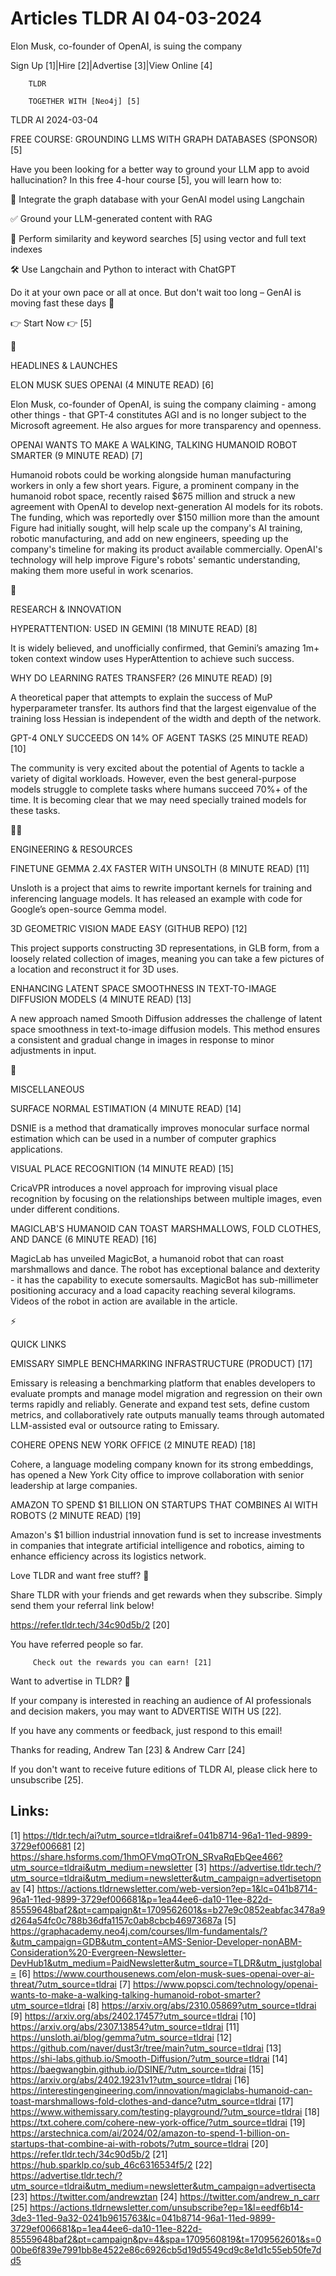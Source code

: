 # Articles TLDR AI 04-03-2024

Elon Musk, co-founder of OpenAI, is suing the company  

Sign Up [1]|Hire [2]|Advertise [3]|View Online [4] 

		TLDR 

		TOGETHER WITH [Neo4j] [5]

TLDR AI 2024-03-04

 FREE COURSE: GROUNDING LLMS WITH GRAPH DATABASES (SPONSOR) [5] 

 Have you been looking for a better way to ground your LLM app to
avoid hallucination?
In this free 4-hour course [5], you will learn how to:

🤖 Integrate the graph database with your GenAI model using
Langchain

✅ Ground your LLM-generated content with RAG

🔎 Perform similarity and keyword searches [5] using vector and full
text indexes

🛠️ Use Langchain and Python to interact with ChatGPT

Do it at your own pace or all at once. But don't wait too long –
GenAI is moving fast these days 🚀

👉 Start Now 👉 [5]

🚀 

HEADLINES & LAUNCHES

 ELON MUSK SUES OPENAI (4 MINUTE READ) [6] 

 Elon Musk, co-founder of OpenAI, is suing the company claiming -
among other things - that GPT-4 constitutes AGI and is no longer
subject to the Microsoft agreement. He also argues for more
transparency and openness. 

 OPENAI WANTS TO MAKE A WALKING, TALKING HUMANOID ROBOT SMARTER (9
MINUTE READ) [7] 

 Humanoid robots could be working alongside human manufacturing
workers in only a few short years. Figure, a prominent company in the
humanoid robot space, recently raised $675 million and struck a new
agreement with OpenAI to develop next-generation AI models for its
robots. The funding, which was reportedly over $150 million more than
the amount Figure had initially sought, will help scale up the
company's AI training, robotic manufacturing, and add on new
engineers, speeding up the company's timeline for making its product
available commercially. OpenAI's technology will help improve Figure's
robots' semantic understanding, making them more useful in work
scenarios. 

🧠 

RESEARCH & INNOVATION

 HYPERATTENTION: USED IN GEMINI (18 MINUTE READ) [8] 

 It is widely believed, and unofficially confirmed, that Gemini’s
amazing 1m+ token context window uses HyperAttention to achieve such
success. 

 WHY DO LEARNING RATES TRANSFER? (26 MINUTE READ) [9] 

 A theoretical paper that attempts to explain the success of MuP
hyperparameter transfer. Its authors find that the largest eigenvalue
of the training loss Hessian is independent of the width and depth of
the network. 

 GPT-4 ONLY SUCCEEDS ON 14% OF AGENT TASKS (25 MINUTE READ) [10] 

 The community is very excited about the potential of Agents to tackle
a variety of digital workloads. However, even the best general-purpose
models struggle to complete tasks where humans succeed 70%+ of the
time. It is becoming clear that we may need specially trained models
for these tasks. 

🧑‍💻 

ENGINEERING & RESOURCES

 FINETUNE GEMMA 2.4X FASTER WITH UNSOLTH (8 MINUTE READ) [11] 

 Unsloth is a project that aims to rewrite important kernels for
training and inferencing language models. It has released an example
with code for Google’s open-source Gemma model. 

 3D GEOMETRIC VISION MADE EASY (GITHUB REPO) [12] 

 This project supports constructing 3D representations, in GLB form,
from a loosely related collection of images, meaning you can take a
few pictures of a location and reconstruct it for 3D uses. 

 ENHANCING LATENT SPACE SMOOTHNESS IN TEXT-TO-IMAGE DIFFUSION MODELS
(4 MINUTE READ) [13] 

 A new approach named Smooth Diffusion addresses the challenge of
latent space smoothness in text-to-image diffusion models. This method
ensures a consistent and gradual change in images in response to minor
adjustments in input. 

🎁 

MISCELLANEOUS

 SURFACE NORMAL ESTIMATION (4 MINUTE READ) [14] 

 DSNIE is a method that dramatically improves monocular surface normal
estimation which can be used in a number of computer graphics
applications. 

 VISUAL PLACE RECOGNITION (14 MINUTE READ) [15] 

 CricaVPR introduces a novel approach for improving visual place
recognition by focusing on the relationships between multiple images,
even under different conditions. 

 MAGICLAB'S HUMANOID CAN TOAST MARSHMALLOWS, FOLD CLOTHES, AND DANCE
(6 MINUTE READ) [16] 

 MagicLab has unveiled MagicBot, a humanoid robot that can roast
marshmallows and dance. The robot has exceptional balance and
dexterity - it has the capability to execute somersaults. MagicBot has
sub-millimeter positioning accuracy and a load capacity reaching
several kilograms. Videos of the robot in action are available in the
article. 

⚡ 

QUICK LINKS

 EMISSARY SIMPLE BENCHMARKING INFRASTRUCTURE (PRODUCT) [17] 

 Emissary is releasing a benchmarking platform that enables developers
to evaluate prompts and manage model migration and regression on their
own terms rapidly and reliably. Generate and expand test sets, define
custom metrics, and collaboratively rate outputs manually teams
through automated LLM-assisted eval or outsource rating to Emissary. 

 COHERE OPENS NEW YORK OFFICE (2 MINUTE READ) [18] 

 Cohere, a language modeling company known for its strong embeddings,
has opened a New York City office to improve collaboration with senior
leadership at large companies. 

 AMAZON TO SPEND $1 BILLION ON STARTUPS THAT COMBINES AI WITH ROBOTS
(2 MINUTE READ) [19] 

 Amazon's $1 billion industrial innovation fund is set to increase
investments in companies that integrate artificial intelligence and
robotics, aiming to enhance efficiency across its logistics network. 

Love TLDR and want free stuff? 🎁

 Share TLDR with your friends and get rewards when they subscribe.
Simply send them your referral link below! 

 https://refer.tldr.tech/34c90d5b/2 [20] 

 You have referred people so far. 

		 Check out the rewards you can earn! [21] 

Want to advertise in TLDR? 📰

 If your company is interested in reaching an audience of AI
professionals and decision makers, you may want to ADVERTISE WITH US
[22]. 

 If you have any comments or feedback, just respond to this email! 

Thanks for reading, 
Andrew Tan [23] & Andrew Carr [24] 

If you don't want to receive future editions of TLDR AI, please click
here to unsubscribe [25]. 

 

Links:
------
[1] https://tldr.tech/ai?utm_source=tldrai&ref=041b8714-96a1-11ed-9899-3729ef006681
[2] https://share.hsforms.com/1hmOFVmqOTrON_SRvaRqEbQee466?utm_source=tldrai&utm_medium=newsletter
[3] https://advertise.tldr.tech/?utm_source=tldrai&utm_medium=newsletter&utm_campaign=advertisetopnav
[4] https://actions.tldrnewsletter.com/web-version?ep=1&lc=041b8714-96a1-11ed-9899-3729ef006681&p=1ea44ee6-da10-11ee-822d-85559648baf2&pt=campaign&t=1709562601&s=b27e9c0852eabfac3478a9d264a54fc0c788b36dfa1157c0ab8cbcb46973687a
[5] https://graphacademy.neo4j.com/courses/llm-fundamentals/?&utm_campaign=GDB&utm_content=AMS-Senior-Developer-nonABM-Consideration%20-Evergreen-Newsletter-DevHub1&utm_medium=PaidNewsletter&utm_source=TLDR&utm_justglobal=
[6] https://www.courthousenews.com/elon-musk-sues-openai-over-ai-threat/?utm_source=tldrai
[7] https://www.popsci.com/technology/openai-wants-to-make-a-walking-talking-humanoid-robot-smarter?utm_source=tldrai
[8] https://arxiv.org/abs/2310.05869?utm_source=tldrai
[9] https://arxiv.org/abs/2402.17457?utm_source=tldrai
[10] https://arxiv.org/abs/2307.13854?utm_source=tldrai
[11] https://unsloth.ai/blog/gemma?utm_source=tldrai
[12] https://github.com/naver/dust3r/tree/main?utm_source=tldrai
[13] https://shi-labs.github.io/Smooth-Diffusion/?utm_source=tldrai
[14] https://baegwangbin.github.io/DSINE/?utm_source=tldrai
[15] https://arxiv.org/abs/2402.19231v1?utm_source=tldrai
[16] https://interestingengineering.com/innovation/magiclabs-humanoid-can-toast-marshmallows-fold-clothes-and-dance?utm_source=tldrai
[17] https://www.withemissary.com/testing-playground/?utm_source=tldrai
[18] https://txt.cohere.com/cohere-new-york-office/?utm_source=tldrai
[19] https://arstechnica.com/ai/2024/02/amazon-to-spend-1-billion-on-startups-that-combine-ai-with-robots/?utm_source=tldrai
[20] https://refer.tldr.tech/34c90d5b/2
[21] https://hub.sparklp.co/sub_46c6316534f5/2
[22] https://advertise.tldr.tech/?utm_source=tldrai&utm_medium=newsletter&utm_campaign=advertisecta
[23] https://twitter.com/andrewztan
[24] https://twitter.com/andrew_n_carr
[25] https://actions.tldrnewsletter.com/unsubscribe?ep=1&l=eedf6b14-3de3-11ed-9a32-0241b9615763&lc=041b8714-96a1-11ed-9899-3729ef006681&p=1ea44ee6-da10-11ee-822d-85559648baf2&pt=campaign&pv=4&spa=1709560819&t=1709562601&s=000be6f839e7991bb8e4522e86c6926cb5d19d5549cd9c8e1d1c55eb50fe7dd5